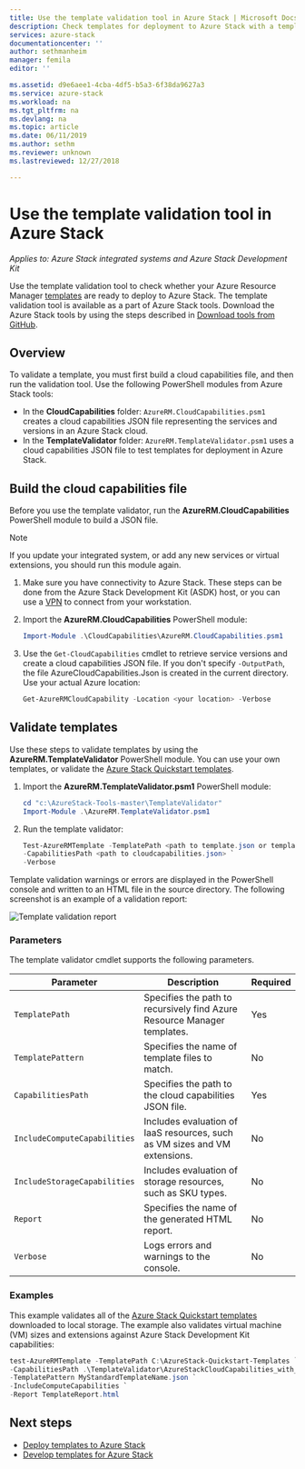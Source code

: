 ```yaml
---
title: Use the template validation tool in Azure Stack | Microsoft Docs
description: Check templates for deployment to Azure Stack with a template validation tool.
services: azure-stack
documentationcenter: ''
author: sethmanheim
manager: femila
editor: ''

ms.assetid: d9e6aee1-4cba-4df5-b5a3-6f38da9627a3
ms.service: azure-stack
ms.workload: na
ms.tgt_pltfrm: na
ms.devlang: na
ms.topic: article
ms.date: 06/11/2019
ms.author: sethm
ms.reviewer: unknown
ms.lastreviewed: 12/27/2018

---
```


# Use the template validation tool in Azure Stack
*Applies to: Azure Stack integrated systems and Azure Stack Development Kit*

Use the template validation tool to check whether your Azure Resource Manager [templates](azure-stack-arm-templates.md) are ready to deploy to Azure Stack. The template validation tool is available as a part of Azure Stack tools. Download the Azure Stack tools by using the steps described in [Download tools from GitHub](../operator/azure-stack-powershell-download.md).

## Overview

To validate a template, you must first build a cloud capabilities file, and then run the validation tool. Use the following PowerShell modules from Azure Stack tools:

- In the **CloudCapabilities** folder: `AzureRM.CloudCapabilities.psm1` creates a cloud capabilities JSON file representing the services and versions in an Azure Stack cloud.
- In the **TemplateValidator** folder: `AzureRM.TemplateValidator.psm1` uses a cloud capabilities JSON file to test templates for deployment in Azure Stack.

## Build the cloud capabilities file

Before you use the template validator, run the **AzureRM.CloudCapabilities** PowerShell module to build a JSON file.

>[!NOTE]
> If you update your integrated system, or add any new services or virtual extensions, you should run this module again.

1. Make sure you have connectivity to Azure Stack. These steps can be done from the Azure Stack Development Kit (ASDK) host, or you can use a [VPN](../asdk/asdk-connect.md#connect-to-azure-stack-using-vpn) to connect from your workstation.
2. Import the **AzureRM.CloudCapabilities** PowerShell module:

    ```powershell
    Import-Module .\CloudCapabilities\AzureRM.CloudCapabilities.psm1
    ```

3. Use the `Get-CloudCapabilities` cmdlet to retrieve service versions and create a cloud capabilities JSON file. If you don't specify `-OutputPath`, the file AzureCloudCapabilities.Json is created in the current directory. Use your actual Azure location:

    ```powershell
    Get-AzureRMCloudCapability -Location <your location> -Verbose
    ```

## Validate templates

Use these steps to validate templates by using the **AzureRM.TemplateValidator** PowerShell module. You can use your own templates, or validate the [Azure Stack Quickstart templates](https://github.com/Azure/AzureStack-QuickStart-Templates).

1. Import the **AzureRM.TemplateValidator.psm1** PowerShell module:

    ```powershell
    cd "c:\AzureStack-Tools-master\TemplateValidator"
    Import-Module .\AzureRM.TemplateValidator.psm1
    ```

2. Run the template validator:

    ```powershell
    Test-AzureRMTemplate -TemplatePath <path to template.json or template folder> `
    -CapabilitiesPath <path to cloudcapabilities.json> `
    -Verbose
    ```

Template validation warnings or errors are displayed in the PowerShell console and written to an HTML file in the source directory. The following screenshot is an example of a validation report:

![Template validation report](./media/azure-stack-validate-templates/image1.png)

### Parameters

The template validator cmdlet supports the following parameters.

| Parameter | Description | Required |
| ----- | -----| ----- |
| `TemplatePath` | Specifies the path to recursively find Azure Resource Manager templates. | Yes |
| `TemplatePattern` | Specifies the name of template files to match. | No |
| `CapabilitiesPath` | Specifies the path to the cloud capabilities JSON file. | Yes |
| `IncludeComputeCapabilities` | Includes evaluation of IaaS resources, such as VM sizes and VM extensions. | No |
| `IncludeStorageCapabilities` | Includes evaluation of storage resources, such as SKU types. | No |
| `Report` | Specifies the name of the generated HTML report. | No |
| `Verbose` | Logs errors and warnings to the console. | No|

### Examples

This example validates all of the [Azure Stack Quickstart templates](https://github.com/Azure/AzureStack-QuickStart-Templates) downloaded to local storage. The example also validates virtual machine (VM) sizes and extensions against Azure Stack Development Kit capabilities:

```powershell
test-AzureRMTemplate -TemplatePath C:\AzureStack-Quickstart-Templates `
-CapabilitiesPath .\TemplateValidator\AzureStackCloudCapabilities_with_AddOns_20170627.json `
-TemplatePattern MyStandardTemplateName.json `
-IncludeComputeCapabilities `
-Report TemplateReport.html
```

## Next steps

- [Deploy templates to Azure Stack](azure-stack-arm-templates.md)
- [Develop templates for Azure Stack](azure-stack-develop-templates.md)
